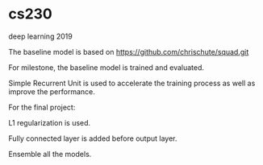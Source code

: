 # cs230
deep learning 2019

The baseline model is based on https://github.com/chrischute/squad.git

For milestone, the baseline model is trained and evaluated.

Simple Recurrent Unit is used to accelerate the training process as well as improve the performance.

For the final project:

L1 regularization is used.

Fully connected layer is added before output layer.

Ensemble all the models.
